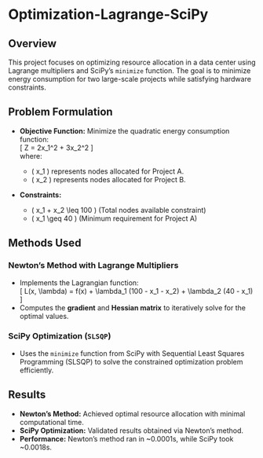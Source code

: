 # Optimization-Lagrange-SciPy

## Overview
This project focuses on optimizing resource allocation in a data center using Lagrange multipliers and SciPy’s `minimize` function. The goal is to minimize energy consumption for two large-scale projects while satisfying hardware constraints.

## Problem Formulation
- **Objective Function:** Minimize the quadratic energy consumption function:  
  \[ Z = 2x_1^2 + 3x_2^2 \]  
  where:
  - \( x_1 \) represents nodes allocated for Project A.
  - \( x_2 \) represents nodes allocated for Project B.

- **Constraints:**  
  - \( x_1 + x_2 \leq 100 \) (Total nodes available constraint)
  - \( x_1 \geq 40 \) (Minimum requirement for Project A)

## Methods Used
### **Newton’s Method with Lagrange Multipliers**
- Implements the Lagrangian function:  
  \[ L(x, \lambda) = f(x) + \lambda_1 (100 - x_1 - x_2) + \lambda_2 (40 - x_1) \]
- Computes the **gradient** and **Hessian matrix** to iteratively solve for the optimal values.

### **SciPy Optimization (`SLSQP`)**
- Uses the `minimize` function from SciPy with Sequential Least Squares Programming (SLSQP) to solve the constrained optimization problem efficiently.

## Results
- **Newton’s Method:** Achieved optimal resource allocation with minimal computational time.
- **SciPy Optimization:** Validated results obtained via Newton’s method.
- **Performance:** Newton’s method ran in ~0.0001s, while SciPy took ~0.0018s.
